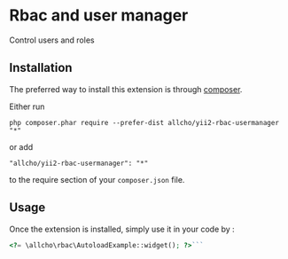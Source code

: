 Rbac and user manager
=====================
Control users and roles

Installation
------------

The preferred way to install this extension is through [composer](http://getcomposer.org/download/).

Either run

```
php composer.phar require --prefer-dist allcho/yii2-rbac-usermanager "*"
```

or add

```
"allcho/yii2-rbac-usermanager": "*"
```

to the require section of your `composer.json` file.


Usage
-----

Once the extension is installed, simply use it in your code by  :

```php
<?= \allcho\rbac\AutoloadExample::widget(); ?>```